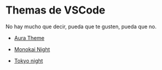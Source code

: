 

# Themas de VSCode

No hay mucho que decir, pueda que te gusten, pueda que no.

* [Aura Theme](https://marketplace.visualstudio.com/items?itemName=DaltonMenezes.aura-theme)

* [Monokai Night](https://marketplace.visualstudio.com/items?itemName=fabiospampinato.vscode-monokai-night)

* [Tokyo night](https://marketplace.visualstudio.com/items?itemName=enkia.tokyo-night)

<!--
    Para mi es simplmente inútil porque sooy de los
    que les gusta el fondo claro pero quizá cambie de
    parecer en el futuro 
-->
